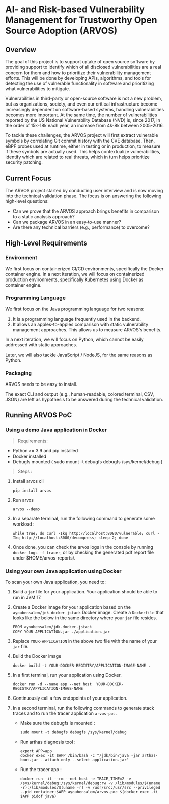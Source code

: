 # AI- and Risk-based Vulnerability Management for Trustworthy Open Source Adoption (ARVOS)

## Overview

The goal of this project is to support uptake of open source software by providing support to identify which of all disclosed vulnerabilities are a real concern for them and how to prioritize their vulnerability management efforts. This will be done by developing APIs, algorithms, and tools for detecting the use of vulnerable functionality in software and prioritizing what vulnerabilities to mitigate.

Vulnerabilities in third-party or open-source software is not a new problem, but as organizations, society, and even our critical infrastructure become increasingly dependent on software-based systems, handling vulnerabilities becomes more important. At the same time, the number of vulnerabilities reported by the US National Vulnerability Database (NVD) is, since 2017, in the order of 15k-18k each year, an increase from 4k-8k between 2005-2016.

To tackle these challenges, the ARVOS project will first extract vulnerable symbols by correlating Git commit history with the CVE database.
Then, eBPF probes used at runtime, either in testing or in production, to measure if these symbols are actually used.
This helps contextualize vulnerabilities, identify which are related to real threats, which in turn helps prioritize security patching.

## Current Focus

The ARVOS project started by conducting user interview and is now moving into the technical validation phase.
The focus is on answering the following high-level questions:

* Can we prove that the ARVOS approach brings benefits in comparison to a static analysis approach?
* Can we package ARVOS in an easy-to-use manner?
* Are there any technical barriers (e.g., performance) to overcome?

## High-Level Requirements

### Environment

We first focus on containerized CI/CD environments, specifically the Docker container engine.
In a next iteration, we will focus on containerized production environments, specifically Kubernetes using Docker as container engine.

### Programming Language

We first focus on the Java programming language for two reasons:

1. It is a programming language frequently used in the backend.
2. It allows an apples-to-apples comparison with static vulnerability management approaches. This allows us to measure ARVOS's benefits.

In a next iteration, we will focus on Python, which cannot be easily addressed with static approaches.

Later, we will also tackle JavaScript / NodeJS, for the same reasons as Python.

### Packaging

ARVOS needs to be easy to install.

The exact CLI and output (e.g., human-readable, colored terminal, CSV, JSON) are left as hypothesis to be answered during the technical validation.

## Running ARVOS PoC

### Using a demo Java application in Docker

> Requirements: 

- Python >= 3.9 and pip installed
- Docker installed
- Debugfs mounted ( sudo mount -t debugfs debugfs /sys/kernel/debug )


> Steps : 

1. Install arvos cli

    ```
    pip install arvos
    ```

2. Run arvos 

    ```
    arvos --demo
    ```

3. In a separate terminal, run the following command to generate some workload : 

    ```
    while true; do curl -Ikq http://localhost:8080/vulnerable; curl -Ikq http://localhost:8080/decompress; sleep 2; done
    ```

4. Once done, you can check the arvos logs in the console by running `docker logs -f tracer`, or by checking the generated pdf report file under $HOME/arvos-reports/.
### Using your own Java application using Docker

To scan your own Java application, you need to:

1. Build a `jar` file for your application. Your application should be able to run in JVM 17.
2. Create a Docker image for your application based on the `ayoubensalem/jdk-docker-jstack` Docker image. Create a `Dockerfile` that looks like the below in the same directory where your `jar` file resides.
    ```
    FROM ayoubensalem/jdk-docker-jstack
    COPY YOUR-APPLICATION.jar ./application.jar
    ```
3. Replace `YOUR-APPLICATION` in the above two file with the name of your `jar` file.
4. Build the Docker image
    ```
    docker build -t YOUR-DOCKER-REGISTRY/APPLICATION-IMAGE-NAME .
    ```
5. In a first terminal, run your application using Docker.
    ```
    docker run -d --name app --net host  YOUR-DOCKER-REGISTRY/APPLICATION-IMAGE-NAME
    ```
6. Continuously call a few endppoints of your application.
7. In a second terminal, run the following commands to generate stack traces and to run the tracer application `arvos-poc`.

    - Make sure the debugfs is mounted : 
        ```
        sudo mount -t debugfs debugfs /sys/kernel/debug
        ```
    - Run arthas diagnosis tool :
        ```
        export APP=app
        docker exec -it $APP /bin/bash -c "/jdk/bin/java -jar arthas-boot.jar --attach-only --select application.jar"
        ``` 
    - Run the tracer app : 
        ```
        docker run -it --rm --net host -e TRACE_TIME=2 -v /sys/kernel/debug:/sys/kernel/debug:rw -v /lib/modules/$(uname -r):/lib/modules/$(uname -r) -v /usr/src:/usr/src --privileged --pid container:$APP ayoubensalem/arvos-poc $(docker exec -ti $APP pidof java)
        ```